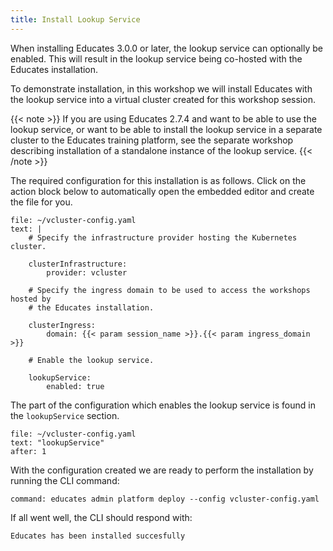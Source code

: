 ```yaml
---
title: Install Lookup Service
---
```


When installing Educates 3.0.0 or later, the lookup service can optionally be
enabled. This will result in the lookup service being co-hosted with the
Educates installation.

To demonstrate installation, in this workshop we will install Educates with the
lookup service into a virtual cluster created for this workshop session.

{{< note >}}
If you are using Educates 2.7.4 and want to be able to use the lookup service,
or want to be able to install the lookup service in a separate cluster to the
Educates training platform, see the separate workshop describing installation of
a standalone instance of the lookup service.
{{< /note >}}

The required configuration for this installation is as follows. Click on the
action block below to automatically open the embedded editor and create the file
for you.

```editor:append-lines-to-file
file: ~/vcluster-config.yaml
text: |
    # Specify the infrastructure provider hosting the Kubernetes cluster.

    clusterInfrastructure:
        provider: vcluster

    # Specify the ingress domain to be used to access the workshops hosted by
    # the Educates installation.

    clusterIngress:
        domain: {{< param session_name >}}.{{< param ingress_domain >}}

    # Enable the lookup service.

    lookupService:
        enabled: true
```

The part of the configuration which enables the lookup service is found in the
`lookupService` section.

```editor:select-matching-text
file: ~/vcluster-config.yaml
text: "lookupService"
after: 1
```

With the configuration created we are ready to perform the installation by
running the CLI command:

```terminal:execute
command: educates admin platform deploy --config vcluster-config.yaml
```

If all went well, the CLI should respond with:

```
Educates has been installed succesfully
```
